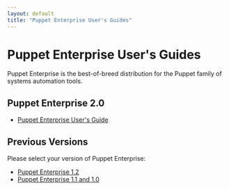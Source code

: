 ```yaml
---
layout: default
title: "Puppet Enterprise User's Guides"
---
```


Puppet Enterprise User's Guides
=====

Puppet Enterprise is the best-of-breed distribution for the Puppet family of systems automation tools.

Puppet Enterprise 2.0
-----

* [Puppet Enterprise User's Guide](./2.0)

Previous Versions
-----

Please select your version of Puppet Enterprise:

* [Puppet Enterprise 1.2](./1.2)
* [Puppet Enterprise 1.1 and 1.0](./1.1)
